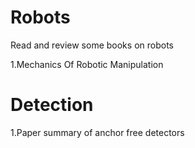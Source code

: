 # Robots
Read and review some books on robots

1.Mechanics Of Robotic Manipulation

# Detection
1.Paper summary of anchor free detectors
